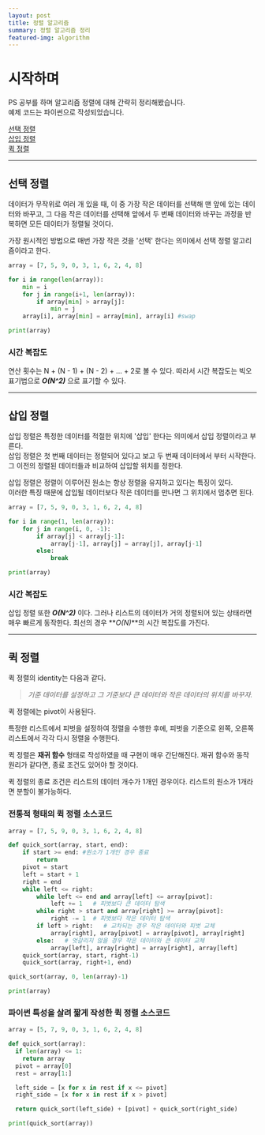 ```yaml
---
layout: post
title: 정렬 알고리즘
summary: 정렬 알고리즘 정리
featured-img: algorithm
---
```


# 시작하며

PS 공부를 하며 알고리즘 정렬에 대해 간략히 정리해봤습니다.  
예제 코드는 파이썬으로 작성되었습니다.

[선택 정렬](#select_align)  
[삽입 정렬](#insert_align)  
[퀵 정렬](#quick_align)

---

<a name="select_align"></a>

## 선택 정렬

데이터가 무작위로 여러 개 있을 때, 이 중 가장 작은 데이터를 선택해 맨 앞에 있는 데이터와 바꾸고, 그 다음 작은 데이터를 선택해 앞에서 두 번째 데이터와 바꾸는 과정을 반복하면 모든 데이터가 정렬될 것이다.

가장 원시적인 방법으로 매번 가장 작은 것을 '선택' 한다는 의미에서 선택 정렬 알고리즘이라고 한다.

```python
array = [7, 5, 9, 0, 3, 1, 6, 2, 4, 8]

for i in range(len(array)):
    min = i
    for j in range(i+1, len(array)):
        if array[min] > array[j]:
            min = j
    array[i], array[min] = array[min], array[i] #swap

print(array)
```

### 시간 복잡도

연산 횟수는 N + (N - 1) + (N - 2) + ... + 2로 볼 수 있다. 따라서 시간 복잡도는 빅오 표기법으로 **_O(N^2)_** 으로 표기할 수 있다.

---

<a name="insert_align"></a>

## 삽입 정렬

삽입 정렬은 특정한 데이터를 적절한 위치에 '삽입' 한다는 의미에서 삽입 정렬이라고 부른다.  
삽입 정렬은 첫 번째 데이터는 정렬되어 있다고 보고 두 번째 데이터에서 부터 시작한다.  
그 이전의 정렬된 데이터들과 비교하여 삽입할 위치를 정한다.

삽입 정렬은 정렬이 이루어진 원소는 항상 정렬을 유지하고 있다는 특징이 있다.  
이러한 특징 때문에 삽입될 데이터보다 작은 데이터를 만나면 그 위치에서 멈추면 된다.

```python
array = [7, 5, 9, 0, 3, 1, 6, 2, 4, 8]

for i in range(1, len(array)):
    for j in range(i, 0, -1):
        if array[j] < array[j-1]:
            array[j-1], array[j] = array[j], array[j-1]
        else:
            break

print(array)
```

### 시간 복잡도

삽입 정렬 또한 **_O(N^2)_** 이다. 그러나 리스트의 데이터가 거의 정렬되어 있는 상태라면 매우 빠르게 동작한다. 최선의 경우 **_O(N)_**의 시간 복잡도를 가진다.

---

<a name="quick_align"></a>

## 퀵 정렬

퀵 정렬의 identity는 다음과 같다.

> _기준 데이터를 설정하고 그 기준보다 큰 데이터와 작은 데이터의 위치를 바꾸자._

퀵 정렬에는 pivot이 사용된다.

특정한 리스트에서 피벗을 설정하여 정렬을 수행한 후에, 피벗을 기준으로 왼쪽, 오른쪽 리스트에서 각각 다시 정렬을 수행한다.

퀵 정렬은 **재귀 함수** 형태로 작성하였을 때 구현이 매우 간단해진다.
재귀 함수와 동작 원리가 같다면, 종료 조건도 있어야 할 것이다.

퀵 정렬의 종료 조건은 리스트의 데이터 개수가 1개인 경우이다. 리스트의 원소가 1개라면 분할이 불가능하다.

### 전통적 형태의 퀵 정렬 소스코드

```python
array = [7, 5, 9, 0, 3, 1, 6, 2, 4, 8]

def quick_sort(array, start, end):
    if start >= end: #원소가 1개인 경우 종료
        return
    pivot = start
    left = start + 1
    right = end
    while left <= right:
        while left <= end and array[left] <= array[pivot]:
            left += 1   # 피벗보다 큰 데이터 탐색
        while right > start and array[right] >= array[pivot]:
            right -= 1  # 피벗보다 작은 데이터 탐색
        if left > right:   # 교차되는 경우 작은 데이터와 피벗 교체
            array[right], array[pivot] = array[pivot], array[right]
        else:   # 엇갈리지 않을 경우 작은 데이터와 큰 데이터 교체
            array[left], array[right] = array[right], array[left]
    quick_sort(array, start, right-1)
    quick_sort(array, right+1, end)

quick_sort(array, 0, len(array)-1)

print(array)
```

### 파이썬 특성을 살려 짧게 작성한 퀵 정렬 소스코드

```python
array = [5, 7, 9, 0, 3, 1, 6, 2, 4, 8]

def quick_sort(array):
  if len(array) <= 1:
    return array
  pivot = array[0]
  rest = array[1:]

  left_side = [x for x in rest if x <= pivot]
  right_side = [x for x in rest if x > pivot]

  return quick_sort(left_side) + [pivot] + quick_sort(right_side)

print(quick_sort(array))
```
